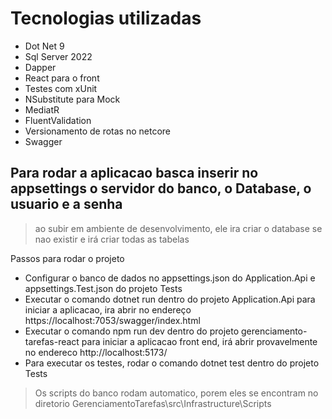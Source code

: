# Tecnologias utilizadas
* Dot Net 9
* Sql Server 2022
* Dapper
* React para o front
* Testes com xUnit
* NSubstitute para Mock
* MediatR
* FluentValidation
* Versionamento de rotas no netcore
* Swagger

## Para rodar a aplicacao basca inserir no appsettings o servidor do banco, o Database, o usuario e a senha
 > ao subir em ambiente de desenvolvimento, ele ira criar o database se nao existir e irá criar todas as tabelas

Passos para rodar o projeto

* Configurar o banco de dados no appsettings.json do Application.Api e appsettings.Test.json do projeto Tests
* Executar o comando dotnet run dentro do projeto Application.Api para iniciar a aplicacao, ira abrir no endereço https://localhost:7053/swagger/index.html
* Executar o comando npm run dev dentro do projeto gerenciamento-tarefas-react para iniciar a aplicacao front end, irá abrir provavelmente no endereco http://localhost:5173/
* Para executar os testes, rodar o comando dotnet test dentro do projeto Tests

> Os scripts do banco rodam automatico, porem eles se encontram no diretorio GerenciamentoTarefas\src\Infrastructure\Scripts